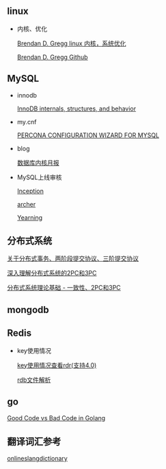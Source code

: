 ## linux
- 内核、优化

    [Brendan D. Gregg linux 内核，系统优化](http://www.brendangregg.com/index.html)

    [Brendan D. Gregg Github](http://www.brendangregg.com/index.html)

## MySQL
- innodb

    [InnoDB internals, structures, and behavior](https://blog.jcole.us/innodb/)
- my.cnf

    [PERCONA CONFIGURATION WIZARD FOR MYSQL](https://tools.percona.com/wizard)
- blog

    [数据库内核月报](http://mysql.taobao.org/monthly/)
- MySQL上线审核

    [Inception](https://github.com/mysql-inception/inception)

    [archer](https://github.com/jly8866/archer)

    [Yearning](https://github.com/cookieY/Yearning)

## 分布式系统

   [关于分布式事务、两阶段提交协议、三阶提交协议](http://www.hollischuang.com/archives/681)

   [深入理解分布式系统的2PC和3PC](http://www.hollischuang.com/archives/1580)

   [分布式系统理论基础 - 一致性、2PC和3PC](https://www.cnblogs.com/bangerlee/p/5268485.html)

## mongodb


## Redis
- key使用情况

    [key使用情况查看rdr(支持4.0)](https://github.com/GanymedeNil/rdr)

    [rdb文件解析](https://github.com/GanymedeNil/rdb)

## go
 
   [Good Code vs Bad Code in Golang](https://teivah.io)

## 翻译词汇参考
[onlineslangdictionary](http://onlineslangdictionary.com/thesaurus/words+meaning+computer+slang.html)

